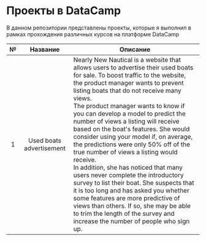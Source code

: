 # Проекты в DataCamp
В данном репозитории представлены проекты, которые я выполнил в рамках прохождения различных курсов на платформе DataCamp

| № | Название | Описание |
| :---: | :---: | --- |
| 1 | Used boats advertisement | Nearly New Nautical is a website that allows users to advertise their used boats for sale. To boost traffic to the website, the product manager wants to prevent listing boats that do not receive many views. <br /> The product manager wants to know if you can develop a model to predict the number of views a listing will receive based on the boat's features. She would consider using your model if, on average, the predictions were only 50% off of the true number of views a listing would receive. <br /> In addition, she has noticed that many users never complete the introductory survey to list their boat. She suspects that it is too long and has asked you whether some features are more predictive of views than others. If so, she may be able to trim the length of the survey and increase the number of people who sign up. |
